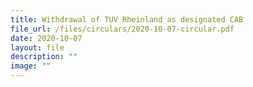 ```yaml
---
title: Withdrawal of TUV Rheinland as designated CAB
file_url: /files/circulars/2020-10-07-circular.pdf
date: 2020-10-07
layout: file
description: ""
image: ""
---
```

